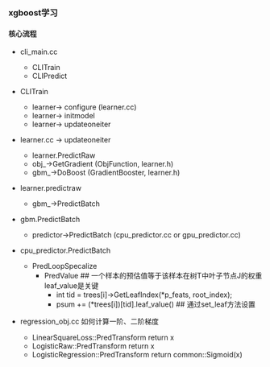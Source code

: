 ### xgboost学习
#### 核心流程
- cli_main.cc  
    - CLITrain
    - CLIPredict
    
- CLITrain
    - learner-> configure (learner.cc)
    - learner-> initmodel
    - learner-> updateoneiter 

- learner.cc -> updateoneiter 
    - learner.PredictRaw
    - obj_->GetGradient (ObjFunction, learner.h)
    - gbm_->DoBoost (GradientBooster, learner.h)
    
- learner.predictraw
    - gbm_->PredictBatch
    
- gbm.PredictBatch
    - predictor->PredictBatch (cpu_predictor.cc or gpu_predictor.cc)

- cpu_predictor.PredictBatch 
    - PredLoopSpecalize
        - PredValue ## 一个样本的预估值等于该样本在树T中叶子节点J的权重 leaf_value是关键
            - int tid = trees[i]->GetLeafIndex(*p_feats, root_index);
            - psum += (*trees[i])[tid].leaf_value() ## 通过set_leaf方法设置
            
            
- regression_obj.cc 如何计算一阶、二阶梯度
    - LinearSquareLoss::PredTransform return x
    - LogisticRaw::PredTransform  return x
    - LogisticRegression::PredTransform return common::Sigmoid(x)



